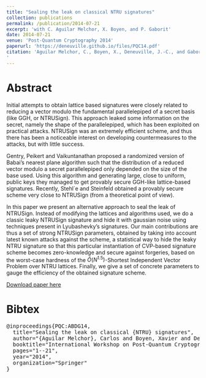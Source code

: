 ```yaml
---
title: "Sealing the leak on classical NTRU signatures"
collection: publications
permalink: /publication/2014-07-21
excerpt: 'with C. Aguilar Melchor, X. Boyen, and P. Gaborit'
date: 2014-07-21
venue: 'Post-Quantum Cryptography 2014'
paperurl: 'https://deneuville.github.io/files/PQC14.pdf'
citation: 'Aguilar Melchor, C., Boyen, X., Deneuville, J.-C., and Gaborit, P. (2014, October). Sealing the leak on classical NTRU signatures. In International Workshop on Post-Quantum Cryptography (pp. 1-21). Springer, Cham.
'
---
```


Abstract
======
Initial attempts to obtain lattice based signatures were closely related to reducing
a vector modulo the fundamental parallelepiped of a secret basis (like GGH, or NTRUSign). 
This approach leaked some information on the secret, namely the shape of the parallelepiped,
which has been exploited on practical attacks. NTRUSign was an extremely
efficient scheme, and thus there has been a noticeable interest on developing countermeasures
to the attacks, but with little success.

Gentry, Peikert and Vaikuntanathan proposed a randomized version of Babai’s nearest
plane algorithm such that the distribution of a reduced vector modulo a secret parallelepiped
only depended on the size of the base used. Using this algorithm and generating large, close to
uniform, public keys they managed to get provably secure GGH-like lattice-based signatures.
Recently, Stehl´e and Steinfeld obtained a provably secure scheme very close to NTRUSign
(from a theoretical point of view).

In this paper we present an alternative approach to seal the leak of NTRUSign. Instead of
modifying the lattices and algorithms used, we do a classic leaky NTRUSign signature and
hide it with gaussian noise using techniques present in Lyubashevky’s signatures. Our main
contributions are thus a set of strong NTRUSign parameters, obtained by taking into account
latest known attacks against the scheme, a statistical way to hide the leaky NTRU signature
so that this particular instantiation of CVP-based signature scheme becomes zero-knowledge
and secure against forgeries, based on the worst-case hardness of the $\tilde{O}(N^{
1.5})$-Shortest Independent
Vector Problem over NTRU lattices. Finally, we give a set of concrete parameters to
gauge the efficiency of the obtained signature scheme.

[Download paper here](https://deneuville.github.io/files/PQC14.pdf)

Bibtex
======
<pre>
@inproceedings{PQC:ABDG14,
  title="Sealing the leak on classical {NTRU} signatures",
  author="{Aguilar Melchor}, Carlos and Boyen, Xavier and Deneuville, {Jean-Christophe} and Gaborit, Philippe",
  booktitle="International Workshop on Post-Quantum Cryptography",
  pages="1--21",
  year="2014",
  organization="Springer"
}
</pre>

